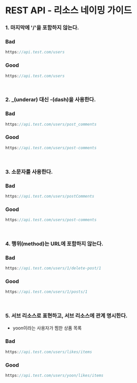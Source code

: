 # REST API - 리소스 네이밍 가이드

### 1. 마지막에 '/'을 포함하지 않는다.

### Bad

```Java
https://api.test.com/users
```

### Good

```Java
https://api.test.com/users
```

<br>

### 2. \_(underar) 대신 -(dash)을 사용한다.

### Bad

```Java
https://api.test.com/users/post_comments
```

### Good

```Java
https://api.test.com/users/post-comments
```

<br>

### 3. 소문자를 사용한다.

### Bad

```Java
https://api.test.com/users/postComments
```

### Good

```Java
https://api.test.com/users/post-comments
```

<br>

### 4. 행위(method)는 URL에 포함하지 않는다.

### Bad

```Java
https://api.test.com/users/1/delete-post/1
```

### Good

```Java
https://api.test.com/users/1/posts/1
```

<br>

### 5. 서브 리소스로 표현하고, 서브 리소스에 관계 명시한다.

- yoon이라는 사용자가 찜한 상품 목록

### Bad

```Java
https://api.test.com/users/likes/items
```

### Good

```Java
https://api.test.com/users/yoon/likes/items
```

<br>
